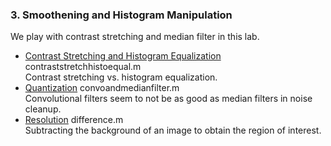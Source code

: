 ### 3. Smoothening and Histogram Manipulation
We play with contrast stretching and median filter in this lab.

* [Contrast Stretching and Histogram Equalization](../3.%20Smoothening%20and%20Histogram%20Manipulation/contraststretchhistoequal.m) contraststretchhistoequal.m  
    Contrast stretching vs. histogram equalization.
* [Quantization](../3.%20Smoothening%20and%20Histogram%20Manipulation/convoandmedianfilter.m) convoandmedianfilter.m  
    Convolutional filters seem to not be as good as median filters in noise cleanup.
* [Resolution](../3.%20Smoothening%20and%20Histogram%20Manipulation/difference.m) difference.m  
    Subtracting the background of an image to obtain the region of interest.
